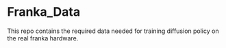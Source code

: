 # Franka_Data
This repo contains the required data needed for training diffusion policy on the real franka hardware.
